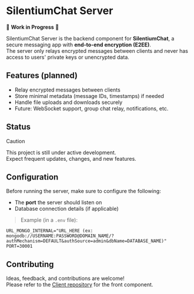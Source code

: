 # SilentiumChat Server

🚧 **Work in Progress** 🚧

SilentiumChat Server is the backend component for **SilentiumChat**, a secure messaging app with **end-to-end encryption (E2EE)**.  
The server only relays encrypted messages between clients and never has access to users' private keys or unencrypted data.

## Features (planned)

- Relay encrypted messages between clients
- Store minimal metadata (message IDs, timestamps) if needed
- Handle file uploads and downloads securely
- Future: WebSocket support, group chat relay, notifications, etc.

## Status

> [!CAUTION]
> This project is still under active development.  
> Expect frequent updates, changes, and new features.

## Configuration

Before running the server, make sure to configure the following:  

- The **port** the server should listen on
- Database connection details (if applicable)

> Example (in a `.env` file):
```env
URL_MONGO_INTERNAL="URL_HERE (ex: mongodb://USERNAME:PASSWORD@DOMAIN_NAME/?authMechanism=DEFAULT&authSource=admin&dbName=DATABASE_NAME)"
PORT=30001
```

## Contributing

Ideas, feedback, and contributions are welcome!  
Please refer to the [Client repository](https://github.com/matsamaaa/SilentiumChat-Client) for the front component.
